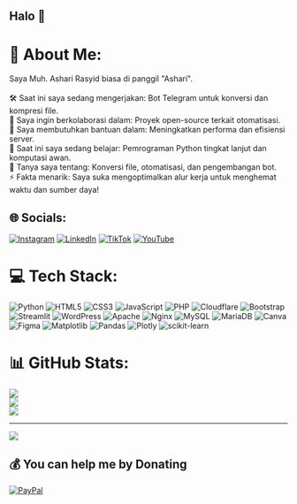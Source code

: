 ## Halo 👋

# 💫 About Me:
Saya Muh. Ashari Rasyid biasa di panggil "Ashari".<br><br>🛠️ Saat ini saya sedang mengerjakan: Bot Telegram untuk konversi dan kompresi file.<br>👥 Saya ingin berkolaborasi dalam: Proyek open-source terkait otomatisasi.<br>🤝 Saya membutuhkan bantuan dalam: Meningkatkan performa dan efisiensi server.<br>🌱 Saat ini saya sedang belajar: Pemrograman Python tingkat lanjut dan komputasi awan.<br>💬 Tanya saya tentang: Konversi file, otomatisasi, dan pengembangan bot.<br>⚡ Fakta menarik: Saya suka mengoptimalkan alur kerja untuk menghemat waktu dan sumber daya!


## 🌐 Socials:
[![Instagram](https://img.shields.io/badge/Instagram-%23E4405F.svg?logo=Instagram&logoColor=white)](https://instagram.com/ardcreator) [![LinkedIn](https://img.shields.io/badge/LinkedIn-%230077B5.svg?logo=linkedin&logoColor=white)](https://linkedin.com/in/ardcreator) [![TikTok](https://img.shields.io/badge/TikTok-%23000000.svg?logo=TikTok&logoColor=white)](https://tiktok.com/@ardcreator) [![YouTube](https://img.shields.io/badge/YouTube-%23FF0000.svg?logo=YouTube&logoColor=white)](https://youtube.com/@AshariOfficialYT) 

# 💻 Tech Stack:
![Python](https://img.shields.io/badge/python-3670A0?style=flat&logo=python&logoColor=ffdd54) ![HTML5](https://img.shields.io/badge/html5-%23E34F26.svg?style=flat&logo=html5&logoColor=white) ![CSS3](https://img.shields.io/badge/css3-%231572B6.svg?style=flat&logo=css3&logoColor=white) ![JavaScript](https://img.shields.io/badge/javascript-%23323330.svg?style=flat&logo=javascript&logoColor=%23F7DF1E) ![PHP](https://img.shields.io/badge/php-%23777BB4.svg?style=flat&logo=php&logoColor=white) ![Cloudflare](https://img.shields.io/badge/Cloudflare-F38020?style=flat&logo=Cloudflare&logoColor=white) ![Bootstrap](https://img.shields.io/badge/bootstrap-%238511FA.svg?style=flat&logo=bootstrap&logoColor=white) ![Streamlit](https://img.shields.io/badge/Streamlit-%23FE4B4B.svg?style=flat&logo=streamlit&logoColor=white) ![WordPress](https://img.shields.io/badge/WordPress-%23117AC9.svg?style=flat&logo=WordPress&logoColor=white) ![Apache](https://img.shields.io/badge/apache-%23D42029.svg?style=flat&logo=apache&logoColor=white) ![Nginx](https://img.shields.io/badge/nginx-%23009639.svg?style=flat&logo=nginx&logoColor=white) ![MySQL](https://img.shields.io/badge/mysql-4479A1.svg?style=flat&logo=mysql&logoColor=white) ![MariaDB](https://img.shields.io/badge/MariaDB-003545?style=flat&logo=mariadb&logoColor=white) ![Canva](https://img.shields.io/badge/Canva-%2300C4CC.svg?style=flat&logo=Canva&logoColor=white) ![Figma](https://img.shields.io/badge/figma-%23F24E1E.svg?style=flat&logo=figma&logoColor=white) ![Matplotlib](https://img.shields.io/badge/Matplotlib-%23ffffff.svg?style=flat&logo=Matplotlib&logoColor=black) ![Pandas](https://img.shields.io/badge/pandas-%23150458.svg?style=flat&logo=pandas&logoColor=white) ![Plotly](https://img.shields.io/badge/Plotly-%233F4F75.svg?style=flat&logo=plotly&logoColor=white) ![scikit-learn](https://img.shields.io/badge/scikit--learn-%23F7931E.svg?style=flat&logo=scikit-learn&logoColor=white)
# 📊 GitHub Stats:
![](https://github-readme-stats.vercel.app/api?username=ardcreator&theme=dark&hide_border=false&include_all_commits=false&count_private=false)<br/>
![](https://nirzak-streak-stats.vercel.app/?user=ardcreator&theme=dark&hide_border=false)<br/>
![](https://github-readme-stats.vercel.app/api/top-langs/?username=ardcreator&theme=dark&hide_border=false&include_all_commits=false&count_private=false&layout=compact)

---
[![](https://visitcount.itsvg.in/api?id=ardcreator&icon=0&color=0)](https://visitcount.itsvg.in)

  ## 💰 You can help me by Donating
  [![PayPal](https://img.shields.io/badge/PayPal-00457C?style=for-the-badge&logo=paypal&logoColor=white)](https://paypal.me/asharirasyid) 

  
<!-- Proudly created with GPRM ( https://gprm.itsvg.in ) -->
